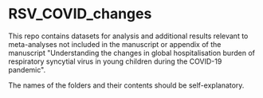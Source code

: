 # RSV_COVID_changes

This repo contains datasets for analysis and additional results relevant to meta-analyses not included in the manuscript or appendix of the manuscript "Understanding the changes in global hospitalisation burden of respiratory syncytial virus in young children during the COVID-19 pandemic".

The names of the folders and their contents should be self-explanatory.
